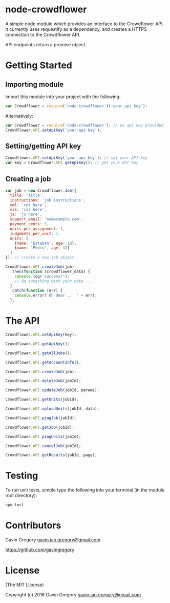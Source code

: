 # node-crowdflower
A simple node module which provides an interface to the Crowdflower API. It currently uses requestify as a dependency, and creates a HTTPS connection to the Crowdflower API.

API endpoints return a promise object. 


# Getting Started


## Importing module
Import this module into your project with the following:
```javascript
var Crowdflower = require('node-crowdflower')('your_api_key');
```
Alternatively:
```javascript
var Crowdflower = require('node-crowdflower'); // no api key provided
Crowdflower.API.setApiKey('your-api-key');
```


## Setting/getting API key
```javascript
Crowdflower.API.setApiKey('your-api-key'); // set your API key
var key = Crowdflower.API.getApiKey(); // get your API key
```

## Creating a job
```javascript
var job = new Crowdflower.Job({
  title: 'title',
  instructions: 'job instructions',
  cml: 'cml here',
  css: 'css here',
  js: 'js here',
  support_email: 'me@example.com',
  payment_cents: 5,
  units_per_assignment: 1,
  judgments_per_unit: 1,
  units: [
    {name: 'Esteban', age: 18},
    {name: 'Pedro', age: 32}
  ]
}); // create a new job object

Crowdflower.API.createJob(job)
  .then(function (crowdflower_data) {
    console.log('success!');
    // do something with your data ...
  }
  .catch(function (err) {
    console.error('Oh dear ... ' + err);
  };
```


# The API

```javascript
Crowdflower.API.setApiKey(key);

Crowdflower.API.getApiKey();

Crowdflower.API.getAllJobs();

Crowdflower.API.getAccountInfo();

Crowdflower.API.createJob(job);

Crowdflower.API.deleteJob(jobId);

Crowdflower.API.updateJob(jobId, params);

Crowdflower.API.getUnits(jobId);

Crowdflower.API.uploadUnits(jobId, data);

Crowdflower.API.pingJob(jobId);

Crowdflower.API.getJob(jobId);

Crowdflower.API.pingUnits(jobId);

Crowdflower.API.cancelJob(jobId);

Crowdflower.API.getResults(jobId, page);
```

# Testing
To run unit tests, simple type the following into your terminal (in the module root directory):
```bash
npm test
```


# Contributors

Gavin Gregory <gavin.ian.gregory@gmail.com>

<https://github.com/gavingregory>


# License
(The MIT License)

Copyright (c) 2016 Gavin Gregory <gavin.ian.gregory@gmail.com>

